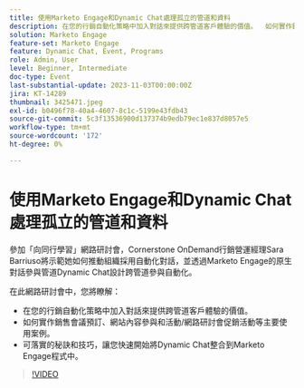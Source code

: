 ```yaml
---
title: 使用Marketo Engage和Dynamic Chat處理孤立的管道和資料
description: 在您的行銷自動化策略中加入對話來提供跨管道客戶體驗的價值。  如何實作銷售會議預訂、網站內容參與和活動/網路研討會促銷活動等主要使用案例。  可落實的秘訣和技巧，讓您快速開始將Dynamic Chat整合到Marketo Engage程式中。
solution: Marketo Engage
feature-set: Marketo Engage
feature: Dynamic Chat, Event, Programs
role: Admin, User
level: Beginner, Intermediate
doc-type: Event
last-substantial-update: 2023-11-03T00:00:00Z
jira: KT-14289
thumbnail: 3425471.jpeg
exl-id: b0496f78-40a4-4607-8c1c-5199e43fdb43
source-git-commit: 5c3f13536900d137374b9edb79ec1e837d8057e5
workflow-type: tm+mt
source-wordcount: '172'
ht-degree: 0%

---
```


# 使用Marketo Engage和Dynamic Chat處理孤立的管道和資料

參加「向同行學習」網路研討會，Cornerstone OnDemand行銷營運經理Sara Barriuso將示範她如何推動組織採用自動化對話，並透過Marketo Engage的原生對話參與管道Dynamic Chat設計跨管道參與自動化。

在此網路研討會中，您將瞭解：

* 在您的行銷自動化策略中加入對話來提供跨管道客戶體驗的價值。
* 如何實作銷售會議預訂、網站內容參與和活動/網路研討會促銷活動等主要使用案例。
* 可落實的秘訣和技巧，讓您快速開始將Dynamic Chat整合到Marketo Engage程式中。

>[!VIDEO](https://video.tv.adobe.com/v/3425471/?learn=on)
